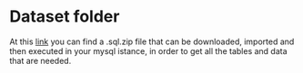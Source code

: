 # Dataset folder

At this [link](https://drive.google.com/file/d/1vSHhYI_drTdydcyKCq485CCr_xLOCdn8/view?usp=sharing) you can find a .sql.zip file that can be downloaded, imported and then executed in your mysql istance, in order to get all the tables and data that are needed.
